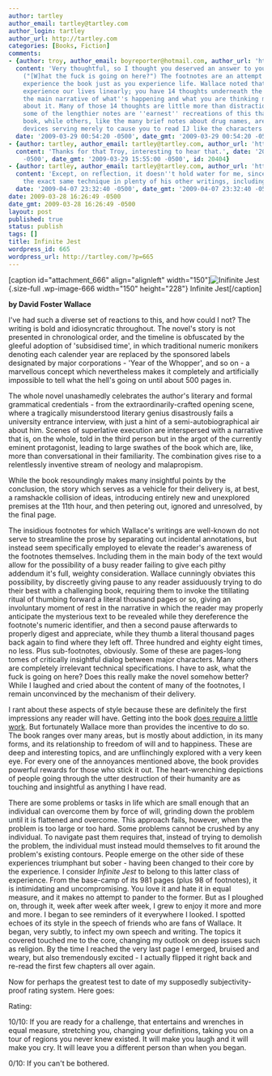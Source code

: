 ```yaml
---
author: tartley
author_email: tartley@tartley.com
author_login: tartley
author_url: http://tartley.com
categories: [Books, Fiction]
comments:
- {author: troy, author_email: boyreporter@hotmail.com, author_url: 'http://kindewords.blogspot.com',
  content: 'Very thoughtful, so I thought you deserved an answer to your question.
    ("[W]hat the fuck is going on here?") The footnotes are an attempt to make you
    experience the book just as you experience life. Wallace noted that we do not
    experience our lives linearly; you have 14 thoughts underneath the surface of
    the main narrative of what''s happening and what you are thinking most directly
    about it. Many of those 14 thoughts are little more than distractions. I think
    some of the lengthier notes are ''earnest'' recreations of this that advance the
    book, while others, like the many brief notes about drug names, are pure distractions,
    devices serving merely to cause you to read IJ like the characters live it.',
  date: '2009-03-29 00:54:20 -0500', date_gmt: '2009-03-29 00:54:20 -0500', id: 20398}
- {author: tartley, author_email: tartley@tartley.com, author_url: 'http://tartley.com',
  content: 'Thanks for that Troy, interesting to hear that.', date: '2009-03-29 15:55:00
    -0500', date_gmt: '2009-03-29 15:55:00 -0500', id: 20404}
- {author: tartley, author_email: tartley@tartley.com, author_url: 'http://tartley.com',
  content: 'Except, on reflection, it doesn''t hold water for me, since Wallace uses
    the exact same technique in plenty of his other writings, including non-fiction.',
  date: '2009-04-07 23:32:40 -0500', date_gmt: '2009-04-07 23:32:40 -0500', id: 20500}
date: 2009-03-28 16:26:49 -0500
date_gmt: 2009-03-28 16:26:49 -0500
layout: post
published: true
status: publish
tags: []
title: Infinite Jest
wordpress_id: 665
wordpress_url: http://tartley.com/?p=665
---
```


\[caption id="attachment\_666" align="alignleft"
width="150"\]![Inifinite
Jest](/assets/2009/02/infinitejest.jpg "Infinite Jest"){.size-full
.wp-image-666 width="150" height="228"} Infinite Jest\[/caption\]

**by David Foster Wallace**

I've had such a diverse set of reactions to this, and how could I not?
The writing is bold and idiosyncratic throughout. The novel's story is
not presented in chronological order, and the timeline is obfuscated by
the gleeful adoption of 'subsidised time', in which traditional numeric
monikers denoting each calender year are replaced by the sponsored
labels designated by major corporations - 'Year of the Whopper', and so
on - a marvellous concept which nevertheless makes it completely and
artificially impossible to tell what the hell's going on until about 500
pages in.

The whole novel unashamedly celebrates the author's literary and formal
grammatical credentials - from the extraordinarily-crafted opening
scene, where a tragically misunderstood literary genius disastrously
fails a university entrance interview, with just a hint of a
semi-autobiographical air about him. Scenes of superlative execution are
interspersed with a narrative that is, on the whole, told in the third
person but in the argot of the currently eminent protagonist, leading to
large swathes of the book which are, like, more than conversational in
their familiarity. The combination gives rise to a relentlessly
inventive stream of neology and malapropism.

While the book resoundingly makes many insightful points by the
conclusion, the story which serves as a vehicle for their delivery is,
at best, a ramshackle collision of ideas, introducing entirely new and
unexplored premises at the 11th hour, and then petering out, ignored and
unresolved, by the final page.

The insidious footnotes for which Wallace's writings are well-known do
not serve to streamline the prose by separating out incidental
annotations, but instead seem specifically employed to elevate the
reader's awareness of the footnotes themselves. Including them in the
main body of the text would allow for the possibility of a busy reader
failing to give each pithy addendum it's full, weighty consideration.
Wallace cunningly obviates this possibility, by discreetly giving pause
to any reader assiduously trying to do their best with a challenging
book, requiring them to invoke the titillating ritual of thumbing
forward a literal thousand pages or so, giving an involuntary moment of
rest in the narrative in which the reader may properly anticipate the
mysterious text to be revealed while they dereference the footnote's
numeric identifier, and then a second pause afterwards to properly
digest and appreciate, while they thumb a literal thousand pages back
again to find where they left off. Three hundred and eighty eight times,
no less. Plus sub-footnotes, obviously. Some of these are pages-long
tomes of critically insightful dialog between major characters. Many
others are completely irrelevant technical specifications. I have to
ask, what the fuck is going on here? Does this really make the novel
somehow better? While I laughed and cried about the content of many of
the footnotes, I remain unconvinced by the mechanism of their delivery.

I rant about these aspects of style because these are definitely the
first impressions any reader will have. Getting into the book [does
require a little
work](http://kottke.org/09/03/growing-sentences-with-david-foster-wallace).
But fortunately Wallace more than provides the incentive to do so. The
book ranges over many areas, but is mostly about addiction, in its many
forms, and its relationship to freedom of will and to happiness. These
are deep and interesting topics, and are unflinchingly explored with a
very keen eye. For every one of the annoyances mentioned above, the book
provides powerful rewards for those who stick it out. The
heart-wrenching depictions of people going through the utter destruction
of their humanity are as touching and insightful as anything I have
read.

There are some problems or tasks in life which are small enough that an
individual can overcome them by force of will, grinding down the problem
until it is flattened and overcome. This approach fails, however, when
the problem is too large or too hard. Some problems cannot be crushed by
any individual. To navigate past them requires that, instead of trying
to demolish the problem, the individual must instead mould themselves to
fit around the problem's existing contours. People emerge on the other
side of these experiences triumphant but sober - having been changed to
their core by the experience. I consider *Infinite Jest* to belong to
this latter class of experience. From the base-camp of its 981 pages
(plus 98 of footnotes), it is intimidating and uncompromising. You love
it and hate it in equal measure, and it makes no attempt to pander to
the former. But as I ploughed on, through it, week after week after
week, I grew to enjoy it more and more and more. I began to see
reminders of it everywhere I looked. I spotted echoes of its style in
the speech of friends who are fans of Wallace. It began, very subtly, to
infect my own speech and writing. The topics it covered touched me to
the core, changing my outlook on deep issues such as religion. By the
time I reached the very last page I emerged, bruised and weary, but also
tremendously excited - I actually flipped it right back and re-read the
first few chapters all over again.

Now for perhaps the greatest test to date of my supposedly
subjectivity-proof rating system. Here goes:

Rating:

10/10: If you are ready for a challenge, that entertains and wrenches in
equal measure, stretching you, changing your definitions, taking you on
a tour of regions you never knew existed. It will make you laugh and it
will make you cry. It will leave you a different person than when you
began.

0/10: If you can't be bothered.

